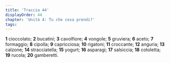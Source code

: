 ```yaml
---
title: 'Traccia 44'
displayOrder: 44
chapter: 'Unità 4: Tu che cosa prendi?'
tags:
---
```


**1** cioccolato; **2** bucatini; **3** cavolfiore; **4** vongole; **5** gruviera; **6** aceto; **7** formaggio; **8** cipolla; **9** capricciosa; **10** rigatoni; **11** croccante; **12** anguria; **13** calzone; **14** stracciatella; **15** yogurt; **16** asparagi; **17** salsiccia; **18** cotoletta; **19** rucola; **20** gamberetti.

